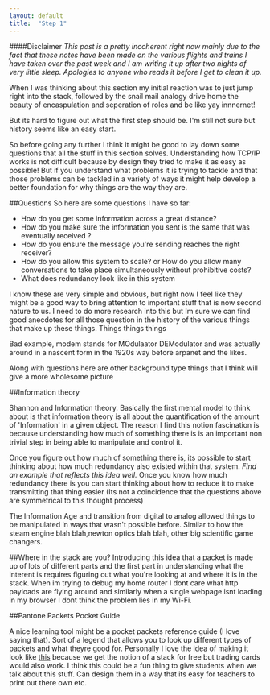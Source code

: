 ```yaml
---
layout: default
title:  "Step 1"
---
```



####Disclaimer
*This post is a pretty incoherent right now mainly due to the fact that these notes have been made on the various flights and trains I have taken over the past week and I am writing it up after two nights of very little sleep. Apologies to anyone who reads it before I get to clean it up.*

When I was thinking about this section my initial reaction was to just jump right into the stack, followed by the snail mail analogy drive home the beauty of encaspulation and seperation of roles and be like yay innnernet!

But its hard to figure out what the first step should be. I'm still not sure but history seems like an easy start.

So before going any further I think it might be good to lay down some questions that all the stuff in this section solves.
Understanding how TCP/IP works is not difficult because by design they tried to make it as easy as possible! But if you understand what problems it is trying to tackle and that those problems can be tackled in a variety of ways it might help develop a better foundation for why things are the way they are.

##Questions
So here are some questions I have so far:

 * How do you get some information across a great distance?
 * How do you make sure the information you sent is the same that was eventually received ?
 * How do you ensure the message you're sending reaches the right receiver?
 * How do you allow this system to scale? or How do you allow many conversations to take place simultaneously without prohibitive costs?
 * What does redundancy look like in this system

 I know these are very simple and obvious, but right now I feel like they might be a good way to bring attention to important stuff that is now second nature to us.
 I need to do more research into this but Im sure we can find good anecdotes for all those question in the history of the various things that make up these things. Things things things
 
  Bad example, modem stands for MOdulaator DEModulator and was actually around in a nascent form in the 1920s way before arpanet and the likes.

 Along with questions here are other background type things that I think will give a more wholesome picture   
 
##Information theory

  Shannon and Information theory. Basically the first mental model to think about is that information theory is all about the quantification of the amount of 'Information' in a given object. 
  The reason I find this notion fascination is because understanding how much of something there is is an important non trivial step in being able to manipulate and control it. 

   Once you figure out how much of something there is, its possible to start thinking about how much redundancy also existed within that system. 
*Find an example that reflects this idea well.*
   Once you know how much redundancy there is you can start thinking about how to reduce it to make transmitting that thing easier 
   (Its not a coincidence that the questions above are symmetrical to this thought process)

   The Information Age and transition from digital to analog allowed things to be manipulated in ways that wasn't possible before. 
   Similar to how the steam engine blah blah,newton optics blah blah, other big scientific game changers.

##Where in the stack are you?
Introducing this idea that a packet is made up of lots of different parts and the first part in understanding what the interent is requires figuring out what you're looking at and where it is in the stack. When im trying to debug my home router I dont care what http payloads are flying around and similarly when a single webpage isnt loading in my browser I dont think the problem lies in my Wi-Fi.

##Pantone Packets Pocket Guide

A nice learning tool might be a pocket packets reference guide (I love saying that). Sort of a legend that allows you to look up different types of packets and what theyre good for. Personally I love the idea of making it look like [this](https://www.google.co.in/search?q=pantone+color+guide&es_sm=91&source=lnms&tbm=isch&sa=X&ved=0CAcQ_AUoAWoVChMIqI3MlI21xwIV5B2mCh1mcwED&biw=1440&bih=734#imgrc=6FkxyVwacAD0iM%3A) because we get the notion of a stack for free but trading cards would also work.
I think this could be a fun thing to give students when we talk about this stuff. Can design them in a way that its easy for teachers to print out there own etc.

   
